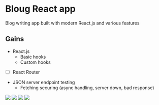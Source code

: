 # Bloug React app

Blog writing app built with modern React.js and various features

## Gains
- React.js
    - Basic hooks
    - Custom hooks
- [ ] React Router
- JSON server endpoint testing
    - Fetching securing (async handling, server down, bad response)

![](https://shields.io/badge/-react-4377cb?logo=react)
![](https://shields.io/badge/-node-4377cb?logo=node.js)
![](https://shields.io/badge/-json-4377cb?logo=json)
![](https://shields.io/badge/-css-4377cb?logo=css3)